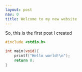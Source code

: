 ```yaml
---
layout: post
nav: 0
title: Welcome to my new website
---
```

So, this is the first post I created

```cpp
#include <stdio.h>

int main(void){
	printf("Hello world!\n");
	return 0;
}

```